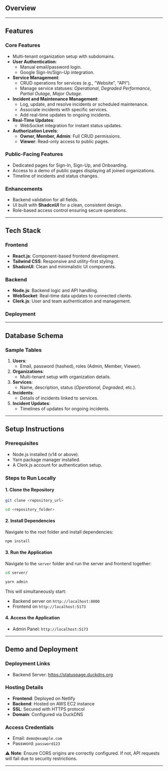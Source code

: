 
## **Overview**


---

## **Features**

### **Core Features**
- Multi-tenant organization setup with subdomains.
- **User Authentication**:
  - Manual email/password login.
  - Google Sign-In/Sign-Up integration.
- **Service Management**:
  - CRUD operations for services (e.g., "Website", "API").
  - Manage service statuses: *Operational*, *Degraded Performance*, *Partial Outage*, *Major Outage*.
- **Incident and Maintenance Management**:
  - Log, update, and resolve incidents or scheduled maintenance.
  - Associate incidents with specific services.
  - Add real-time updates to ongoing incidents.
- **Real-Time Updates**:
  - WebSocket integration for instant status updates.
- **Authorization Levels**:
  - **Owner, Member, Admin**: Full CRUD permissions.
  - **Viewer**: Read-only access to public pages.

### **Public-Facing Features**
- Dedicated pages for Sign-In, Sign-Up, and Onboarding.
- Access to a demo of public pages displaying all joined organizations.
- Timeline of incidents and status changes.

### **Enhancements**
- Backend validation for all fields.
- UI built with **ShadcnUI** for a clean, consistent design.
- Role-based access control ensuring secure operations.

---

## **Tech Stack**

### **Frontend**
- **React.js**: Component-based frontend development.
- **Tailwind CSS**: Responsive and utility-first styling.
- **ShadcnUI**: Clean and minimalistic UI components.

### **Backend**
- **Node.js**: Backend logic and API handling.
- **WebSocket**: Real-time data updates to connected clients.
- **Clerk.js**: User and team authentication and management.

### **Deployment**

---

## **Database Schema**

### **Sample Tables**
1. **Users**:
   - Email, password (hashed), roles (Admin, Member, Viewer).
2. **Organizations**:
   - Multi-tenant setup with organization details.
3. **Services**:
   - Name, description, status (*Operational*, *Degraded*, etc.).
4. **Incidents**:
   - Details of incidents linked to services.
5. **Incident Updates**:
   - Timelines of updates for ongoing incidents.

---

## **Setup Instructions**

### **Prerequisites**
- Node.js installed (v14 or above).
- Yarn package manager installed.
- A Clerk.js account for authentication setup.

### **Steps to Run Locally**

#### **1. Clone the Repository**
```bash
git clone <repository_url>
```  

```bash
cd <repository_folder>
```  

#### **2. Install Dependencies**  
Navigate to the root folder and install dependencies:
```bash
npm install
```  

#### **3. Run the Application**  
Navigate to the `server` folder and run the server and frontend together:
```bash
cd server/
```  

```bash
yarn admin
```  

This will simultaneously start:
- Backend server on `http://localhost:8000`
- Frontend on `http://localhost:5173`

#### **4. Access the Application**  
- Admin Panel: `http://localhost:5173`

---

## **Demo and Deployment**

### **Deployment Links**
- Backend Server: https://statuspage.duckdns.org

### **Hosting Details**
- **Frontend**: Deployed on Netlify
- **Backend**: Hosted on AWS EC2 instance
- **SSL**: Secured with HTTPS protocol
- **Domain**: Configured via DuckDNS

### **Access Credentials**  
- Email: `demo@example.com`  
- Password: `password123`

⚠️ **Note**: Ensure CORS origins are correctly configured. If not, API requests will fail due to security restrictions.

---
